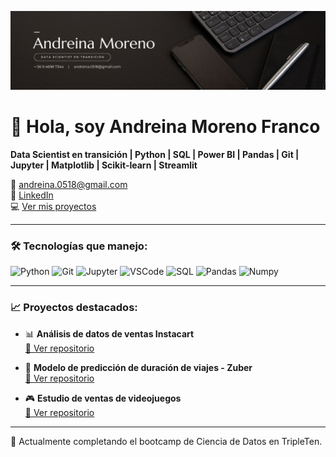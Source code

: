 ![Banner](github-banner-andreina.jpg)

# 👋 Hola, soy Andreina Moreno Franco
**Data Scientist en transición | Python | SQL | Power BI | Pandas | Git | Jupyter | Matplotlib | Scikit-learn | Streamlit**

📧 andreina.0518@gmail.com  
🔗 [LinkedIn](https://www.linkedin.com/in/andreina-moreno-franco)  
💻 [Ver mis proyectos](https://github.com/andre0518?tab=repositories)

---

### 🛠 Tecnologías que manejo:
<p>
  <img src="https://cdn.jsdelivr.net/gh/devicons/devicon/icons/python/python-original.svg" alt="Python" width="40"/>
  <img src="https://cdn.jsdelivr.net/gh/devicons/devicon/icons/git/git-original.svg" alt="Git" width="40"/>
  <img src="https://cdn.jsdelivr.net/gh/devicons/devicon/icons/jupyter/jupyter-original.svg" alt="Jupyter" width="40"/>
  <img src="https://cdn.jsdelivr.net/gh/devicons/devicon/icons/vscode/vscode-original.svg" alt="VSCode" width="40"/>
  <img src="https://cdn.jsdelivr.net/gh/devicons/devicon/icons/mysql/mysql-original.svg" alt="SQL" width="40"/>
  <img src="https://cdn.jsdelivr.net/gh/devicons/devicon/icons/pandas/pandas-original.svg" alt="Pandas" width="40"/>
  <img src="https://cdn.jsdelivr.net/gh/devicons/devicon/icons/numpy/numpy-original.svg" alt="Numpy" width="40"/>
</p>

---

### 📈 Proyectos destacados:

- 📊 **Análisis de datos de ventas Instacart**  
  [🔗 Ver repositorio](https://github.com/andre0518/proyecto-instacart)

- 🚕 **Modelo de predicción de duración de viajes - Zuber**  
  [🔗 Ver repositorio](https://github.com/andre0518/proyecto-zuber)

- 🎮 **Estudio de ventas de videojuegos**  
  [🔗 Ver repositorio](https://github.com/andre0518/videojuegos-eda)

---

🌱 Actualmente completando el bootcamp de Ciencia de Datos en TripleTen.
